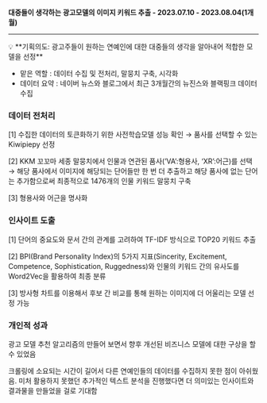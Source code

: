 **대중들이 생각하는 광고모델의 이미지 키워드 추출 - 2023.07.10 - 2023.08.04(1개월)**   

  ****

<aside>
💡 **기획의도: 광고주들이 원하는 연예인에 대한 대중들의 생각을 알아내어 적합한 모델을 선정**

</aside>

* 맡은 역할 : 데이터 수집 및 전처리, 말뭉치 구축, 시각화
* 데이터 요약 : 네이버 뉴스와 블로그에서 최근 3개월간의 뉴진스와 블랙핑크 데이터 수집

### 데이터 전처리

[1] 수집한 데이터의 토큰화하기 위한 사전학습모델 성능 확인 → 품사를 선택할 수 있는Kiwipiepy 선정

[2] KKM 꼬꼬마 세종 말뭉치에서 인물과 연관된 품사(’VA’:형용사, ‘XR’:어근)를 선택 → 해당 품사에서 이미지에 해당되는 단어들만 한 번 더 추출하고 해당 품사에 없는 단어는 추가함으로써 최종적으로 1476개의 인물 키워드 말뭉치 구축 

[3] 형용사와 어근을 명사화

### 인사이트 도출

[1] 단어의 중요도와 문서 간의 관계를 고려하여 TF-IDF 방식으로 TOP20 키워드 추출

[2] BPI(Brand Personality Index)의 5가지 지표(Sincerity, Excitement, Competence, Sophistication, Ruggedness)와 인물의 키워드 간의 유사도를 Word2Vec을 활용하여 최종 분류

[3] 방사형 차트를 이용해서 후보 간 비교를 통해 원하는 이미지에 더 어울리는 모델 선정 가능

### 개인적 성과

광고 모델 추천 알고리즘의 만들어 보면서 향후 개선된 비즈니스 모델에 대한 구상을 할 수 있었음

크롤링에 소요되는 시간이 길어서 다른 연예인들의 데이터를 수집하지 못한 점이 아쉬웠음. 미처 활용하지 못했던 추가적인 텍스트 분석을 진행했다면 더 의미있는 인사이트와 결과물을 만들었을 걸로 기대함
